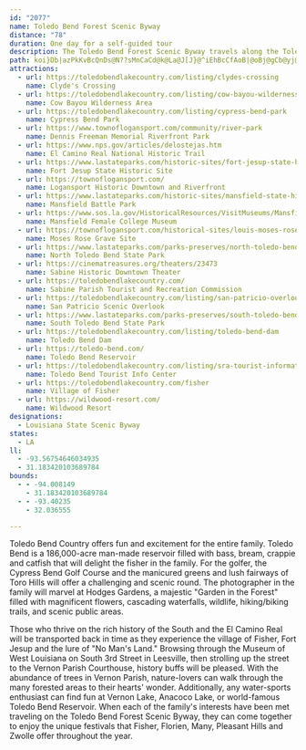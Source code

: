 ```yaml
---
id: "2077"
name: Toledo Bend Forest Scenic Byway
distance: "78"
duration: One day for a self-guided tour
description: The Toledo Bend Forest Scenic Byway travels along the Toledo Bend Reservoir and the towns of Stanley, Mansfield, Zwolle, Many, Anacoco, Leesville, and Beaver.
path: koi}Db|azPkKvBcQnDs@N??sMnCaCd@k@La@J[J}@^iEhBcCfAoB|@oBj@gCb@yj@tLgB\GBkDr@cAJa@Fs@BgABu@AcACaAGkJ_BsKgBwfJ}zAaSyHaYee@gQiOuKkZ}QyUa^iMin@K{WtNuKxUkQxMuThDgP~Qyd@pEuQxFmd@pDmOhQmb@bBoIzEkD`WsNtN_\xCg[iMuR[_KnDu`@ta@cSzJu`@~\iSlWia@d^gOpXm\xTuyCVgNcFgMkOePg_@wLuLsZoHaPtDg\r_@_LrEgj@cMep@gWu_@}[cKsDwUMuSbEy[zScIlTHrz@hAjLlJ~PrNrJfe@pFtUjYfCph@oH``@iBvYsFhXP`TzP|f@~SvaBmBtUeLzNyUdMkTlEec@xAwW|J{XnVoPjCaNwEij@{h@yRuXy^oMmh@e@_KlDwVwNiFkPkIqEwYfDyPnUui@{Da`@fEag@tLarBkLgSHa_@vI{j@jCwb@lQehA`r@mMvDiTc@kQaFuj@k\wWgWkNiG{UiVqXs@sOyEgRo@sOYcBAcCRcBb@oAn@aBtAiAzAmAfB_ElGgC|D_DbFi@dAw@dCm@|CKfAGpECtDGtEc@rFYdBw@tDmAbEkCdJe@rBgBjI??kA~FyAnHYpAa@tAYv@Uf@OV]j@s@dAq@r@m@f@i@`@aAh@o@Vg@Pm@Ny@Pi@Dc@D_ADg@?eG@eBB]Bc@Bq@Hu@Ro@No@Ti@RUJk@PaA^wBv@sJnD_FlB{Bt@kE~AEBeA`@_A\k@Xu@`@mAz@mAfAkApAoAvAoC`DwDlEaEtEaF|FgBrBw@~@yDlEqC`D{H`JeB`BoAfAeCjB_DfBeAd@s@Zo@TqAb@kBd@oCn@_Cl@iCj@}A`@_FjA_H|AmCp@e@Lu@Xo@Xi@Xu@f@cA~@o@r@uAvBkCdEkDrFkEdHyBlD{@vAwAzBCD??qCjEiBxCgDpFoClEo@bAe@t@a@x@a@bASz@WxAUvBgAtKe@|E_AnJMrASlBo@vGq@zGmElc@y@vC_AfBcAnA}]pYaCnCs@pAsMxW}@vAaBdBuHnFsRzMoCxBkAxAaBvC_G~LaBtCcDhCyIpDkC~AmAxAoAnCo@hDeB`M_DlU{Gtf@i@|Bu@bBcAtAuBfBoJvG_BrAoCrCoUbX_D~BsBv@gCViEMcDaA{ByAaAaAaG{HmBaB{Aq@aCa@oBCwRD}Z@qCCeZ@sBBkBRqCfAyCpCoElFiB~AsDbBmDj@cEKuBa@kCcA{N{HsAk@uB[}CDiB\}K|Co`@zK{EnAeBZgCJyCGaMc@yL]cX{@sFMmBLaB`@gAj@cJzGcKnHgElDi^dXqG`FuYlT{Al@eBPio@HyO@uEMmEkAqHwC{C_@mAN}Ah@}@l@cBfCyDvGuD|Gk@xAaAtDwCfOgAxCmA|AuBtA{A`@cDRo\J_G?{OJmCA_e@PiGCeH[sJE{JBaZ?sE@mBBy@D{ALi@Js@LuAb@u@ZeAj@cAp@iAz@m@f@oMvLu\zZ??_CvBqAlAWVyBpBwDhDiFzEuClC{ArAu@p@aCtBmMrLeCxB}DhDsFfF_AbAu@l@cD~CoCfCsDfDmD|CgNlMgF~EoCbCcJpImFxEsFfF_KvJa\pZ_LpKyPvOwFjFmW`VeD`DcMhLaYzWmRjQeCtCeBbDmAhDeA|Fa@nLG`QInEWvBqA|Di@bA_Vva@qBlEe@pCgAzMqAnPQhAeAhDy@vAyBdCyVxY{BtC}@jBo@`CgDrSgAdGiAbDeA`BiCzBwDlAsa@rIcKxBkEbBoDpB{NlImCjCkH`L_ClEWxBQnHQjBk@lBgRn_@i@pBIdBAvICh_@CfO?fOC~PErm@S~BwHva@mAbG{G~]gBvI{@rDeA|BmCbEaErFaBdC{AlBgEjE}KxKuH|HqCfCgThTmErF{CxEuQnYqBlCkFnD_DrAaCVmDw@oDcCoCs@sUE{Dn@wHnByEtAkRbFkNlDqAHaBWoBhLoDfSm@xDe@fEGt@Gx@KrBC|@AhAQ|UCdFCdDKtRI|JCfDGzJEfFChGElEAhACzAG~ACp@q@fKSrCQvCWxDCn@?~A??@VNpAPj@pA`ETj@`AhDX`AZdA\hArAhEtAhEr@`CHZNn@FXP`BhCzO
attractions:
  - url: https://toledobendlakecountry.com/listing/clydes-crossing
    name: Clyde's Crossing
  - url: https://toledobendlakecountry.com/listing/cow-bayou-wilderness-area
    name: Cow Bayou Wilderness Area
  - url: https://toledobendlakecountry.com/listing/cypress-bend-park
    name: Cypress Bend Park
  - url: https://www.townoflogansport.com/community/river-park
    name: Dennis Freeman Memorial Riverfront Park
  - url: https://www.nps.gov/articles/delostejas.htm
    name: El Camino Real National Historic Trail
  - url: https://www.lastateparks.com/historic-sites/fort-jesup-state-historic-site
    name: Fort Jesup State Historic Site
  - url: https://townoflogansport.com/
    name: Logansport Historic Downtown and Riverfront
  - url: https://www.lastateparks.com/historic-sites/mansfield-state-historic-site
    name: Mansfield Battle Park
  - url: https://www.sos.la.gov/HistoricalResources/VisitMuseums/MansfieldFemaleCollegeMuseum/Pages/default.aspx
    name: Mansfield Female College Museum
  - url: https://townoflogansport.com/historical-sites/louis-moses-rose-burial-site
    name: Moses Rose Grave Site
  - url: https://www.lastateparks.com/parks-preserves/north-toledo-bend-state-park
    name: North Toledo Bend State Park
  - url: https://cinematreasures.org/theaters/23473
    name: Sabine Historic Downtown Theater
  - url: https://toledobendlakecountry.com/
    name: Sabine Parish Tourist and Recreation Commission
  - url: https://toledobendlakecountry.com/listing/san-patricio-overlook
    name: San Patricio Scenic Overlook
  - url: https://www.lastateparks.com/parks-preserves/south-toledo-bend-state-park
    name: South Toledo Bend State Park
  - url: https://toledobendlakecountry.com/listing/toledo-bend-dam
    name: Toledo Bend Dam
  - url: https://toledo-bend.com/
    name: Toledo Bend Reservoir
  - url: https://toledobendlakecountry.com/listing/sra-tourist-information-center
    name: Toledo Bend Tourist Info Center
  - url: https://toledobendlakecountry.com/fisher
    name: Village of Fisher
  - url: https://wildwood-resort.com/
    name: Wildwood Resort
designations:
  - Louisiana State Scenic Byway
states:
  - LA
ll:
  - -93.56754646034935
  - 31.183420103689784
bounds:
  - - -94.008149
    - 31.183420103689784
  - - -93.40235
    - 32.036555

---
```


Toledo Bend Country offers fun and excitement for the entire family. Toledo Bend is a 186,000-acre man-made reservoir filled with bass, bream, crappie and catfish that will delight the fisher in the family. For the golfer, the Cypress Bend Golf Course and the manicured greens and lush fairways of Toro Hills will offer a challenging and scenic round. The photographer in the family will marvel at Hodges Gardens, a majestic "Garden in the Forest" filled with magnificent flowers, cascading waterfalls, wildlife, hiking/biking trails, and scenic public areas.

Those who thrive on the rich history of the South and the El Camino Real will be transported back in time as they experience the village of Fisher, Fort Jesup and the lure of "No Man's Land." Browsing through the Museum of West Louisiana on South 3rd Street in Leesville, then strolling up the street to the Vernon Parish Courthouse, history buffs will be pleased. With the abundance of trees in Vernon Parish, nature-lovers can walk through the many forested areas to their hearts' wonder. Additionally, any water-sports enthusiast can find fun at Vernon Lake, Anacoco Lake, or world-famous Toledo Bend Reservoir. When each of the family's interests have been met traveling on the Toledo Bend Forest Scenic Byway, they can come together to enjoy the unique festivals that Fisher, Florien, Many, Pleasant Hills and Zwolle offer throughout the year.

